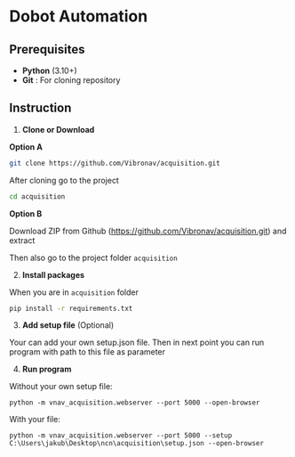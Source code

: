 

# Dobot Automation

## Prerequisites

* **Python** (3.10+)
* **Git** : For cloning repository

## Instruction

1. **Clone or Download**

**Option A**

``` bash
git clone https://github.com/Vibronav/acquisition.git
```

After cloning go to the project

``` bash
cd acquisition
```

**Option B**

Download ZIP from Github (https://github.com/Vibronav/acquisition.git) and extract

Then also go to the project folder `acquisition`

2. **Install packages**

When you are in `acquisition` folder

```bash
pip install -r requirements.txt
```

3. **Add setup file** (Optional)

Your can add your own setup.json file. Then in next point you can run program with path to this file as parameter

4. **Run program**

Without your own setup file:

`python -m vnav_acquisition.webserver --port 5000 --open-browser`

With your file:

`python -m vnav_acquisition.webserver --port 5000 --setup C:\Users\jakub\Desktop\ncn\acquisition\setup.json --open-browser`
